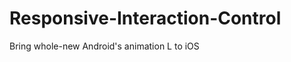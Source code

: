 Responsive-Interaction-Control
==============================

Bring whole-new Android's animation L to iOS
